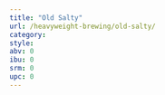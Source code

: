 ```yaml
---
title: "Old Salty"
url: /heavyweight-brewing/old-salty/
category: 
style: 
abv: 0
ibu: 0
srm: 0
upc: 0
---
```


